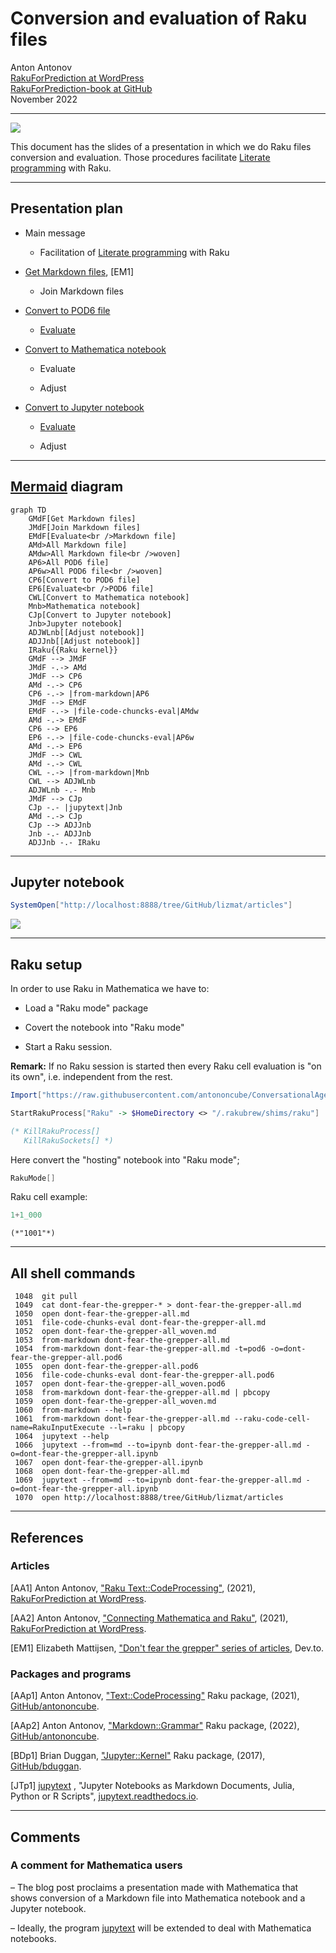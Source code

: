 # Conversion and evaluation of Raku files

Anton Antonov   
[RakuForPrediction at WordPress](https://rakuforprediction.wordpress.com)   
[RakuForPrediction-book at GitHub](https://github.com/antononcube/RakuForPrediction-book)   
November 2022


------

[![](./Conversion-andevaluation-of-Raku-files-YouTube-frame-1.png)](https://www.youtube.com/watch?v=GJO7YqjGn6o)

This document has the slides of a presentation in which we do Raku files conversion and evaluation. 
Those procedures facilitate
[Literate programming](https://en.wikipedia.org/wiki/Literate_programming)
with Raku.

------

## Presentation plan

- Main message

    - Facilitation of [Literate programming](https://en.wikipedia.org/wiki/Literate_programming) with Raku

- [Get Markdown files](https://dev.to/lizmat/dont-fear-the-grepper-6-4i), [EM1]

    - Join Markdown files

- [Convert to POD6 file](https://raku.land/zef:antononcube/Markdown::Grammar)

    - [Evaluate](https://raku.land/zef:antononcube/Text::CodeProcessing)

- [Convert to Mathematica notebook](https://raku.land/zef:antononcube/Markdown::Grammar)

    - Evaluate

    - Adjust

- [Convert to Jupyter notebook](https://jupytext.readthedocs.io/en/latest/)

    - [Evaluate](https://raku.land/cpan:BDUGGAN/Jupyter::Kernel)

    - Adjust

------

## [Mermaid](https://mermaid.live) diagram

```mermaid
graph TD
	GMdF[Get Markdown files]
	JMdF[Join Markdown files]
	EMdF[Evaluate<br />Markdown file]
	AMd>All Markdown file]
	AMdw>All Markdown file<br />woven]
	AP6>All POD6 file]
	AP6w>All POD6 file<br />woven]
	CP6[Convert to POD6 file]
	EP6[Evaluate<br />POD6 file]
	CWL[Convert to Mathematica notebook]
	Mnb>Mathematica notebook]
	CJp[Convert to Jupyter notebook]
	Jnb>Jupyter notebook]
	ADJWLnb[[Adjust notebook]]
	ADJJnb[[Adjust notebook]]
	IRaku{{Raku kernel}}
	GMdF --> JMdF
	JMdF -.-> AMd
	JMdF --> CP6
	AMd -.-> CP6
	CP6 -.-> |from-markdown|AP6
	JMdF --> EMdF
	EMdF -.-> |file-code-chuncks-eval|AMdw
	AMd -.-> EMdF
	CP6 --> EP6
	EP6 -.-> |file-code-chuncks-eval|AP6w
	AMd -.-> EP6
	JMdF --> CWL
	AMd -.-> CWL
	CWL -.-> |from-markdown|Mnb
	CWL --> ADJWLnb
	ADJWLnb -.- Mnb
	JMdF --> CJp
	CJp -.- |jupytext|Jnb
	AMd -.-> CJp
	CJp --> ADJJnb
	Jnb -.- ADJJnb
	ADJJnb -.- IRaku
```

--------

## Jupyter notebook

```mathematica
SystemOpen["http://localhost:8888/tree/GitHub/lizmat/articles"]
```

![](./Conversion-andevaluation-of-Raku-files-Jupyter-notebook-1.png)

-------

## Raku setup

In order to use Raku in Mathematica we have to:

- Load a "Raku mode" package

- Covert the notebook into "Raku mode"

- Start a Raku session. 

**Remark:** If no Raku session is started then every Raku cell evaluation is "on its own", i.e. independent from the rest.

```mathematica
Import["https://raw.githubusercontent.com/antononcube/ConversationalAgents/master/Packages/WL/RakuMode.m"]
```

```mathematica
StartRakuProcess["Raku" -> $HomeDirectory <> "/.rakubrew/shims/raku"]
```

```mathematica
(* KillRakuProcess[]
   KillRakuSockets[] *) 
```

Here convert the "hosting" notebook into "Raku mode";

```mathematica
RakuMode[]
```

Raku cell example:

```raku
1+1_000
```

```
(*"1001"*)
```

------

## All shell commands

```shell
 1048  git pull
 1049  cat dont-fear-the-grepper-* > dont-fear-the-grepper-all.md
 1050  open dont-fear-the-grepper-all.md
 1051  file-code-chunks-eval dont-fear-the-grepper-all.md
 1052  open dont-fear-the-grepper-all_woven.md
 1053  from-markdown dont-fear-the-grepper-all.md
 1054  from-markdown dont-fear-the-grepper-all.md -t=pod6 -o=dont-fear-the-grepper-all.pod6
 1055  open dont-fear-the-grepper-all.pod6
 1056  file-code-chunks-eval dont-fear-the-grepper-all.pod6
 1057  open dont-fear-the-grepper-all_woven.pod6
 1058  from-markdown dont-fear-the-grepper-all.md | pbcopy
 1059  open dont-fear-the-grepper-all_woven.md
 1060  from-markdown --help
 1061  from-markdown dont-fear-the-grepper-all.md --raku-code-cell-name=RakuInputExecute --l=raku | pbcopy
 1064  jupytext --help
 1066  jupytext --from=md --to=ipynb dont-fear-the-grepper-all.md -o=dont-fear-the-grepper-all.ipynb
 1067  open dont-fear-the-grepper-all.ipynb
 1068  open dont-fear-the-grepper-all.md
 1069  jupytext --from=md --to=ipynb dont-fear-the-grepper-all.md -o=dont-fear-the-grepper-all.ipynb
 1070  open http://localhost:8888/tree/GitHub/lizmat/articles 
```

------

## References

### Articles

[AA1] Anton Antonov, 
["Raku Text::CodeProcessing"](https://rakuforprediction.wordpress.com/2021/07/13/raku-textcodeprocessing/), 
(2021), 
[RakuForPrediction at WordPress](https://rakuforprediction.wordpress.com/2021/07/13/raku-textcodeprocessing/).

[AA2] Anton Antonov, 
["Connecting Mathematica and Raku"](https://rakuforprediction.wordpress.com/2021/12/30/connecting-mathematica-and-raku/), 
(2021), 
[RakuForPrediction at WordPress](https://rakuforprediction.wordpress.com/2021/07/13/raku-textcodeprocessing/).

[EM1] Elizabeth Mattijsen, 
["Don't fear the grepper" series of articles](https://dev.to/lizmat/series/20328), 
Dev.to.

### Packages and programs

[AAp1] Anton Antonov, ["Text::CodeProcessing"](https://raku.land/zef:antononcube/Text::CodeProcessing) Raku package, (2021), [GitHub/antononcube](https://github.com/antononcube).

[AAp2] Anton Antonov, ["Markdown::Grammar"](https://raku.land/zef:antononcube/Markdown::Grammar) Raku package, (2022), [GitHub/antononcube](https://github.com/antononcube).

[BDp1] Brian Duggan, ["Jupyter::Kernel"](https://raku.land/cpan:BDUGGAN/Jupyter::Kernel) Raku package, (2017), [GitHub/bduggan](https://github.com/bduggan).

[JTp1] [jupytext](https://jupytext.readthedocs.io/en/latest/) , "Jupyter Notebooks as Markdown Documents, Julia, Python or R Scripts", [jupytext.readthedocs.io](https://jupytext.readthedocs.io/en/latest/).

-----

## Comments

### A comment for Mathematica users

– The blog post proclaims a presentation made with Mathematica that shows conversion of a Markdown file into Mathematica notebook and a Jupyter notebook.

– Ideally, the program [jupytext](https://jupytext.readthedocs.io/en/latest/) will be extended to deal with Mathematica notebooks.
